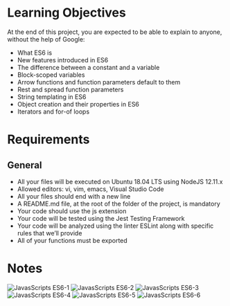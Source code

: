 # Learning Objectives

At the end of this project, you are expected to be able to explain to anyone, without the help of Google:

- What ES6 is
- New features introduced in ES6
- The difference between a constant and a variable
- Block-scoped variables
- Arrow functions and function parameters default to them
- Rest and spread function parameters
- String templating in ES6
- Object creation and their properties in ES6
- Iterators and for-of loops

# Requirements

## General

- All your files will be executed on Ubuntu 18.04 LTS using NodeJS 12.11.x
- Allowed editors: vi, vim, emacs, Visual Studio Code
- All your files should end with a new line
- A README.md file, at the root of the folder of the project, is mandatory
- Your code should use the js extension
- Your code will be tested using the Jest Testing Framework
- Your code will be analyzed using the linter ESLint along with specific rules that we’ll provide
- All of your functions must be exported

# Notes

![JavasScripts ES6-1](https://github.com/chris85gillis/atlas-web_back_end/assets/126268722/158e9b3c-97eb-4258-82f7-01e01b94fb52)
![JavasScripts ES6-2](https://github.com/chris85gillis/atlas-web_back_end/assets/126268722/49ee2532-2941-4287-89ba-3187ef6b2b26)
![JavasScripts ES6-3](https://github.com/chris85gillis/atlas-web_back_end/assets/126268722/25af3148-1f9c-426d-bf03-a3a9fc9b3b9c)
![JavasScripts ES6-4](https://github.com/chris85gillis/atlas-web_back_end/assets/126268722/07216688-2089-4015-afb1-38bcf8a043b6)
![JavasScripts ES6-5](https://github.com/chris85gillis/atlas-web_back_end/assets/126268722/bffefc49-6bdc-4dee-bffb-f5efbb0c6e01)
![JavasScripts ES6-6](https://github.com/chris85gillis/atlas-web_back_end/assets/126268722/d49e7728-fd3a-4c30-82cd-ae351dbc6933)
